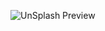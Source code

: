 ![UnSplash Preview](https://github.com/Usef-Aly/UnSplash/assets/152383333/3cf510f3-7413-44d1-b2fa-36a7c74bce88)
